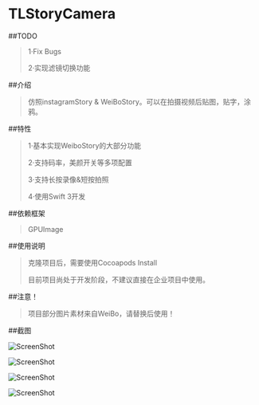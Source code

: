 # TLStoryCamera

##TODO
>1·Fix Bugs
>
>2·实现滤镜切换功能
>


##介绍
>仿照instagramStory & WeiBoStory。可以在拍摄视频后贴图，贴字，涂鸦。

##特性
>1·基本实现WeiboStory的大部分功能
>
>2·支持码率，美颜开关等多项配置
>
>3·支持长按录像&短按拍照
>
>4·使用Swift 3开发
>

##依赖框架
>GPUImage
>

##使用说明
>克隆项目后，需要使用Cocoapods Install
>
>目前项目尚处于开发阶段，不建议直接在企业项目中使用。
>

##注意！
>
>项目部分图片素材来自WeiBo，请替换后使用！
>

##截图

![ScreenShot](https://github.com/timelessg/TLStoryCamera/blob/master/ScreenShot/2017-05-21%2014_33_43.gif?raw=true)

![ScreenShot](https://github.com/timelessg/TLStoryCamera/blob/master/ScreenShot/IMG_0037.jpg?raw=true)

![ScreenShot](https://github.com/timelessg/TLStoryCamera/blob/master/ScreenShot/IMG_0038.jpg?raw=true)

![ScreenShot](https://github.com/timelessg/TLStoryCamera/blob/master/ScreenShot/IMG_0040.jpg?raw=true)

